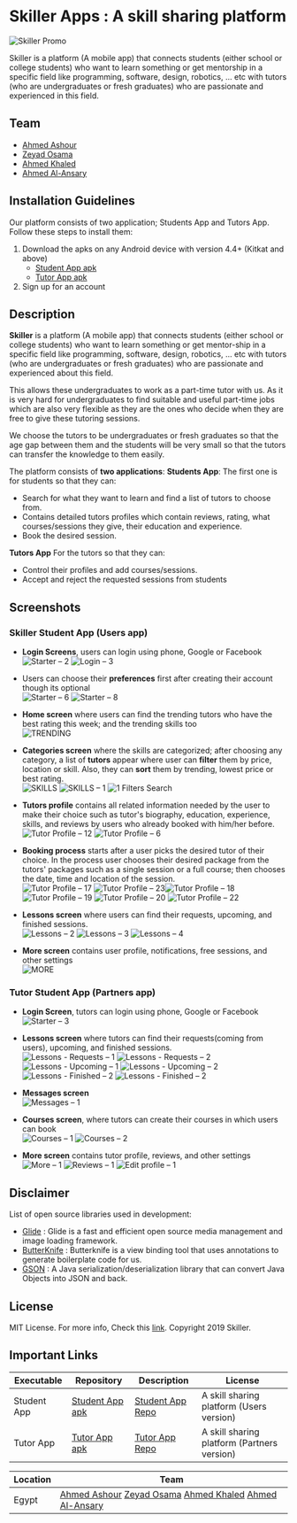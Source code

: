 # Skiller Apps : A skill sharing platform
![Skiller Promo](https://user-images.githubusercontent.com/7766704/71276798-7af48f80-235d-11ea-8a58-c967c1cf1253.png)

Skiller is a platform (A mobile app) that connects students (either school or college students) who want to learn something or get mentorship in a specific field like programming, software, design, robotics, ... etc with tutors (who are undergraduates or fresh graduates) who are passionate and experienced in this field.

## Team
- [Ahmed Ashour](https://github.com/AhmedAshour)
- [Zeyad Osama](https://github.com/ZeyadOsama)
- [Ahmed Khaled](https://github.com/AhmedKhaledAK)
- [Ahmed Al-Ansary](https://github.com/ahmedalaaz)

## Installation Guidelines
Our platform consists of two application; Students App and Tutors App.
Follow these steps to install them:
1. Download the apks on any Android device with version 4.4+ (Kitkat and above)
	- [Student App apk](https://drive.google.com/open?id=1d4TlA-pHVFTLMNdA4Aejy3Uuyicu1pyr)
	- [Tutor App apk](https://drive.google.com/open?id=1wgvaOb4U7diBq79_7MRKYQoOns--U8dP)
2. Sign up for an account

## Description
**Skiller** is a platform (A mobile app) that connects students (either school or college students) who want to learn something or get mentor-ship in a specific field like programming, software, design, robotics, ... etc with tutors (who are undergraduates or fresh graduates) who are passionate and experienced about this field.

This allows these undergraduates to work as a part-time tutor with us. As it is very hard for undergraduates to find suitable and useful part-time jobs which are also very flexible as they are the ones who decide when they are free to give these tutoring sessions.

We choose the tutors to be undergraduates or fresh graduates so that the age gap between them and the students will be very small so that the tutors can transfer the knowledge to them easily.

The platform consists of **two applications**:
**Students App**:
The first one is for students so that they can:
- Search for what they want to learn and find a list of tutors to choose from.
- Contains detailed tutors profiles which contain reviews, rating, what courses/sessions they give, their education and experience.
- Book the desired session.

**Tutors App**
For the tutors so that they can:
- Control their profiles and add courses/sessions.
- Accept and reject the requested sessions from students

## Screenshots
### **Skiller Student App (Users app)**

- **Login Screens**, users can login using phone, Google or Facebook</br>
![Starter – 2](https://user-images.githubusercontent.com/7766704/71277501-c6a73900-235d-11ea-80c9-2359bdbf0207.png)
![Login – 3](https://user-images.githubusercontent.com/7766704/71277500-c60ea280-235d-11ea-94e6-ffeacd69a5db.png)

- Users can choose their **preferences** first after creating their account though its optional</br>
![Starter – 6](https://user-images.githubusercontent.com/7766704/71277621-1128b580-235e-11ea-9d05-b08c85bfd74a.png)
![Starter – 8](https://user-images.githubusercontent.com/7766704/71277623-1259e280-235e-11ea-939f-f68c64b655ad.png)

- **Home screen** where users can find the trending tutors who have the best rating this week; and the trending skills too</br>
![TRENDING](https://user-images.githubusercontent.com/7766704/71277687-3d443680-235e-11ea-86f8-2093993e89c0.png)

-  **Categories screen** where the skills are categorized; after choosing any category, a list of **tutors** appear where user can **filter** them by price, location or skill. Also, they can **sort** them by trending, lowest price or best rating. </br>
![SKILLS](https://user-images.githubusercontent.com/7766704/71277816-9d3add00-235e-11ea-9bff-f87632705697.png)
![SKILLS – 1](https://user-images.githubusercontent.com/7766704/71277820-9e6c0a00-235e-11ea-97b2-2df631c7749d.png)
![1 Filters   Search](https://user-images.githubusercontent.com/7766704/71277826-a0ce6400-235e-11ea-9b93-aaba5557aad1.png) 

- **Tutors profile**  contains all related information needed by the user to make their choice such as tutor's biography, education, experience, skills, and reviews by users who already booked with him/her before.</br>
![Tutor Profile – 12](https://user-images.githubusercontent.com/7766704/71278100-4e417780-235f-11ea-83a4-49a8d8e917ae.png)
![Tutor Profile – 6](https://user-images.githubusercontent.com/7766704/71278101-4eda0e00-235f-11ea-94b2-664a1ad90082.png)

- **Booking process** starts after a user picks the desired tutor of their choice. In the process user chooses their desired package from the tutors' packages such as a single session or a full course; then chooses the date, time and location of the session.</br>
![Tutor Profile – 17](https://user-images.githubusercontent.com/7766704/71278201-9bbde480-235f-11ea-8c0f-8975c1ca6ee9.png)
![Tutor Profile – 23](https://user-images.githubusercontent.com/7766704/71278203-9c567b00-235f-11ea-882f-8957d2f29ecf.png)![Tutor Profile – 18](https://user-images.githubusercontent.com/7766704/71278227-aa0c0080-235f-11ea-966c-c29f6c67201c.png)
![Tutor Profile – 19](https://user-images.githubusercontent.com/7766704/71278217-a5474c80-235f-11ea-91b1-9d2031d1e264.png)
![Tutor Profile – 20](https://user-images.githubusercontent.com/7766704/71278220-a6787980-235f-11ea-8e5c-25d59015ec23.png)
![Tutor Profile – 22](https://user-images.githubusercontent.com/7766704/71278234-ae381e00-235f-11ea-8db9-7e216a2f2d90.png)

- **Lessons screen** where users can find their requests, upcoming, and finished sessions.</br>
![Lessons – 2](https://user-images.githubusercontent.com/7766704/71278304-e0498000-235f-11ea-915c-604d1a1447ea.png)
![Lessons – 3](https://user-images.githubusercontent.com/7766704/71278306-e17aad00-235f-11ea-8b10-b37446f992c4.png)
![Lessons – 4](https://user-images.githubusercontent.com/7766704/71278308-e2134380-235f-11ea-8f60-399d5d7eb160.png)

- **More screen** contains user profile, notifications, free sessions, and other settings</br>
![MORE](https://user-images.githubusercontent.com/7766704/71278323-f5261380-235f-11ea-9a04-db3396792d67.png)



### **Tutor Student App (Partners app)**

- **Login Screen**, tutors can login using phone, Google or Facebook</br>
![Starter – 3](https://user-images.githubusercontent.com/7766704/71278436-49c98e80-2360-11ea-9f34-be8152996174.png)

- **Lessons screen** where tutors can find their requests(coming from users), upcoming, and finished sessions.</br>
![Lessons - Requests – 1](https://user-images.githubusercontent.com/7766704/71278694-f73ca200-2360-11ea-9039-a54b6b96a2ea.png)
![Lessons - Requests – 2](https://user-images.githubusercontent.com/7766704/71278695-f86dcf00-2360-11ea-81ba-e1b8cc36f5a8.png)
![Lessons - Upcoming – 1](https://user-images.githubusercontent.com/7766704/71278698-fa379280-2360-11ea-9e80-56aafe2bbb92.png)
![Lessons - Upcoming – 2](https://user-images.githubusercontent.com/7766704/71278700-fb68bf80-2360-11ea-857c-b2dc06686532.png)
![Lessons - Finished – 2](https://user-images.githubusercontent.com/7766704/71278703-fc99ec80-2360-11ea-9c93-2d0578d69222.png)
![Lessons - Finished  – 2](https://user-images.githubusercontent.com/7766704/71278704-fdcb1980-2360-11ea-864b-970d1da2ae9a.png)

- **Messages screen**</br>
![Messages – 1](https://user-images.githubusercontent.com/7766704/71278748-1a675180-2361-11ea-97b2-ad6e881d3346.png)

- **Courses screen**, where tutors can create their courses in which users can book</br>
![Courses – 1](https://user-images.githubusercontent.com/7766704/71278799-34a12f80-2361-11ea-80a5-5cb6d1dcb05b.png)
![Courses – 2](https://user-images.githubusercontent.com/7766704/71278803-3834b680-2361-11ea-8309-1d62b92afa6b.png)

- **More screen** contains tutor profile, reviews, and other settings</br>
![More – 1](https://user-images.githubusercontent.com/7766704/71279196-6adeaf00-2361-11ea-96c5-995777c5c2c3.png)
![Reviews – 1](https://user-images.githubusercontent.com/7766704/71279210-6b774580-2361-11ea-8713-5af19a592270.png)
![Edit profile – 1](https://user-images.githubusercontent.com/7766704/71279219-6c0fdc00-2361-11ea-903b-3c70dfd9b881.png)




## Disclaimer
List of open source libraries used in development:
- [Glide](https://github.com/bumptech/glide) : Glide is a fast and efficient open source media management and image loading framework.
- [ButterKnife](https://github.com/JakeWharton/butterknife) : Butterknife is a view binding tool that uses annotations to generate boilerplate code for us.
- [GSON](https://github.com/google/gson) : A Java serialization/deserialization library that can convert Java Objects into JSON and back.

## License
MIT License. For more info, Check this [link](https://opensource.org/licenses/MIT). 
Copyright 2019 Skiller.
## Important Links
| Executable | Repository | Description | License | 
|--|--|--|--|
| Student App| [Student App apk](https://drive.google.com/open?id=1d4TlA-pHVFTLMNdA4Aejy3Uuyicu1pyr)   | [Student App Repo](https://github.com/AhmedAshour/skiller-student) | A skill sharing platform (Users version) |[MIT License](https://opensource.org/licenses/MIT)|
|Tutor App | [Tutor App apk](https://drive.google.com/open?id=1wgvaOb4U7diBq79_7MRKYQoOns--U8dP)| [Tutor App Repo](https://github.com/AhmedAshour/skiller-tutor)|A skill sharing platform (Partners version) | [MIT License](https://opensource.org/licenses/MIT)| 

| Location | Team |
|--|--|
|Egypt | [Ahmed Ashour](https://github.com/AhmedAshour) [Zeyad Osama](https://github.com/ZeyadOsama) [Ahmed Khaled](https://github.com/AhmedKhaledAK) [Ahmed Al-Ansary](https://github.com/ahmedalaaz) |

